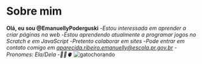 # Sobre mim
 **Olá, eu sou @EmanuellyPoderguski**
  -*Estou interessada em aprender a criar páginas na web*
  -*Estou aprendendo atualmente a programar jogos no Scratch e em JavaScript*
  -*Pretento colaborar em sites*
  -*Pode entrar em contato comigo em aparecida.ribeiro.emanuelly@escola.pr.gov.br*
  -*Pronomes: Ela/Dela*
  -*🌻🦋🫀*
  ![gatochorando](https://www.google.com/url?sa=i&url=https%3A%2F%2Fvetplus.vet.br%2Fmelhores-memes-de-gatos-e-caes-de-2019%2F&psig=AOvVaw2qCr3teiM9G-Xxsx1XJNNU&ust=1721928385458000&source=images&cd=vfe&opi=89978449&ved=0CBEQjRxqFwoTCOiqv5-ZwIcDFQAAAAAdAAAAABAE)

<!---
EmanuellyPoderguski/EmanuellyPoderguski is a ✨ special ✨ repository because its `README.md` (this file) appears on your GitHub profile.
You can click the Preview link to take a look at your changes.
--->
